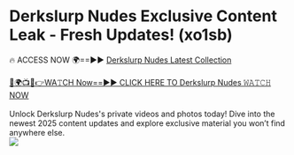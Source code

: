 # Derkslurp Nudes Exclusive Content Leak - Fresh Updates! (xo1sb)

🔥 ACCESS NOW 🌍==►► <a href="https://tinyurl.com/2mz8nhtm" rel="nofollow">Derkslurp Nudes Latest Collection</a>
<br><br>
[🔴🌍📺📱👉WA𝚃CH Now==►► CLICK HERE TO Derkslurp Nudes 𝚆𝙰𝚃𝙲𝙷 NOW](https://tinyurl.com/2mz8nhtm)
<br><br>
Unlock Derkslurp Nudes's private videos and photos today! Dive into the newest 2025 content updates and explore exclusive material you won’t find anywhere else.
<br>
<a href="https://tinyurl.com/2mz8nhtm" rel="nofollow" data-target="animated-image.originalLink"><img src="https://camo.githubusercontent.com/8a4f000d20f83aca3bf7ec5f350d767afa0574a8a352519fd8cfa583a6f93a33/68747470733a2f2f692e696d6775722e636f6d2f644a486b345a712e676966" data-canonical-src="https://i.imgur.com/dJHk4Zq.gif" style="max-width: 100%; display: inline-block;" data-target="animated-image.originalImage"></a>
<br>
